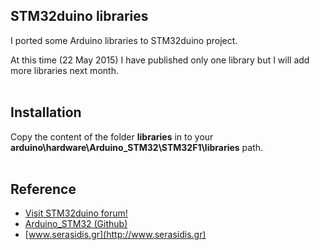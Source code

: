 STM32duino libraries
---
I ported some Arduino libraries to STM32duino project.

At this time (22 May 2015) I have published only one library but I will add more libraries next month.
<br><br>

Installation
---
Copy the content of the folder **libraries** in to your **arduino\hardware\Arduino_STM32\STM32F1\libraries** path.
<br><br>

Reference
---
- [Visit STM32duino forum!][A]
- [Arduino_STM32 (Github)][B]
- [www.serasidis.gr](http://www.serasidis.gr)

[A]:http://www.stm32duino.com
[B]:https://github.com/rogerclarkmelbourne/Arduino_STM32

